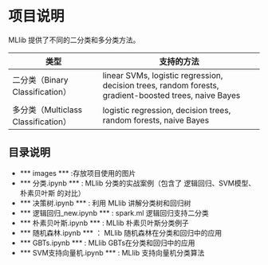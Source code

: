 # 项目说明
MLlib 提供了不同的二分类和多分类方法。  

| 类型 | 支持的方法 |
| --- | --- |
| 二分类（Binary Classification） | linear SVMs, logistic regression, decision trees, random forests, gradient-boosted trees, naive Bayes |
|  多分类（Multiclass Classification） | logistic regression, decision trees, random forests, naive Bayes |

## 目录说明
- *** images *** :存放项目使用的图片  
- *** 分类.ipynb *** : MLlib 分类的实战案例（包含了 逻辑回归、SVM模型、朴素贝叶斯 的对比） 
- *** 决策树.ipynb *** : 利用 MLlib 讲解分类树和回归树  
- *** 逻辑回归_new.ipynb *** : spark.ml 逻辑回归支持二分类  
- *** 朴素贝叶斯.ipynb *** : MLlib 朴素贝叶斯分类例子  
- *** 随机森林.ipynb *** ： MLlib 随机森林在分类和回归中的应用  
- *** GBTs.ipynb *** : MLlib GBTs在分类和回归中的应用  
- *** SVM支持向量机.ipynb *** : MLlib 支持向量机分类算法
